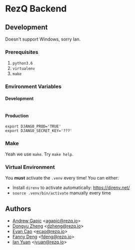 # RezQ Backend

## Development

Doesn't support Windows, sorry Ian.

### Prerequisites

1. `python3.6`
2. `virtualenv`
3. `make`

### Environment Variables

#### Development

```
```

#### Production

```
export DJANGO_PROD='TRUE'
export DJANGO_SECRET_KEY='???'
```

### Make

Yeah we use `make`. Try `make help`.

### Virtual Environment

You **must** activate the `.venv` every time! You can either:

* Install `direnv` to activate automatically: https://direnv.net/
* `source .venv/bin/activate` manually every time

## Authors

* [Andrew Gapic](https://github.com/agapic) <<agapic@rezq.io>>
* [Dongyu Zheng](https://github.com/dongyuzheng) <<dzheng@rezq.io>>
* [Evan Cao](https://github.com/evancoa) <<ecao@rezq.io>>
* [Fanny Deng](https://github.com/fannydengdeng) <<fdeng@rezq.io>>
* [Ian Yuan](https://github.com/iyyuan) <<iyuan@rezq.io>>
